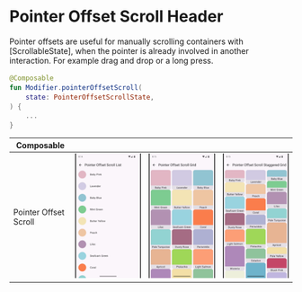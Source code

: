 # Pointer Offset Scroll Header

Pointer offsets are useful for manually scrolling containers with [ScrollableState], when the
pointer is already involved in another interaction. For example drag and drop or a long press.

```kotlin
@Composable
fun Modifier.pointerOffsetScroll(
    state: PointerOffsetScrollState,
) {
    ...
}
```

| Composable            |                                                                          |                                                                          |                                                                                       |
|-----------------------|--------------------------------------------------------------------------|--------------------------------------------------------------------------|---------------------------------------------------------------------------------------|
| Pointer Offset Scroll | ![pointer offset list scroll](../../images/pointer_offset_list_crop.gif) | ![pointer offset grid scroll](../../images/pointer_offset_grid_crop.gif) | ![pointer offset staggered grid](../../images/pointer_offset_staggered_grid_crop.gif) |